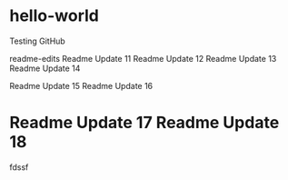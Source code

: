 # hello-world
Testing GitHub

readme-edits
Readme Update 11
Readme Update 12
Readme Update 13
Readme Update 14

Readme Update 15
Readme Update 16

Readme Update 17
Readme Update 18
=======
fdssf

